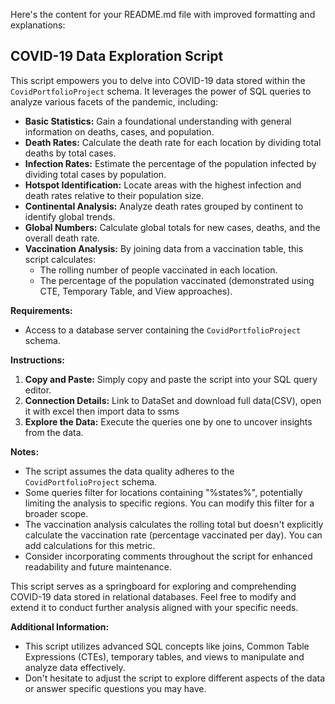 Here's the content for your README.md file with improved formatting and explanations:

## COVID-19 Data Exploration Script

This script empowers you to delve into COVID-19 data stored within the `CovidPortfolioProject` schema. It leverages the power of SQL queries to analyze various facets of the pandemic, including:

* **Basic Statistics:** Gain a foundational understanding with general information on deaths, cases, and population.
* **Death Rates:** Calculate the death rate for each location by dividing total deaths by total cases.
* **Infection Rates:** Estimate the percentage of the population infected by dividing total cases by population.
* **Hotspot Identification:** Locate areas with the highest infection and death rates relative to their population size.
* **Continental Analysis:** Analyze death rates grouped by continent to identify global trends.
* **Global Numbers:** Calculate global totals for new cases, deaths, and the overall death rate.
* **Vaccination Analysis:** By joining data from a vaccination table, this script calculates:
    * The rolling number of people vaccinated in each location.
    * The percentage of the population vaccinated (demonstrated using CTE, Temporary Table, and View approaches).

**Requirements:**

* Access to a database server containing the `CovidPortfolioProject` schema.

**Instructions:**

1. **Copy and Paste:** Simply copy and paste the script into your SQL query editor.
2. **Connection Details:** Link to DataSet and download full data(CSV), open it with excel then import data to ssms 
3. **Explore the Data:** Execute the queries one by one to uncover insights from the data.

**Notes:**

* The script assumes the data quality adheres to the `CovidPortfolioProject` schema.
* Some queries filter for locations containing "%states%", potentially limiting the analysis to specific regions. You can modify this filter for a broader scope.
* The vaccination analysis calculates the rolling total but doesn't explicitly calculate the vaccination rate (percentage vaccinated per day). You can add calculations for this metric.
* Consider incorporating comments throughout the script for enhanced readability and future maintenance.

This script serves as a springboard for exploring and comprehending COVID-19 data stored in relational databases. Feel free to modify and extend it to conduct further analysis aligned with your specific needs.

**Additional Information:**

* This script utilizes advanced SQL concepts like joins, Common Table Expressions (CTEs), temporary tables, and views to manipulate and analyze data effectively.
* Don't hesitate to adjust the script to explore different aspects of the data or answer specific questions you may have.

